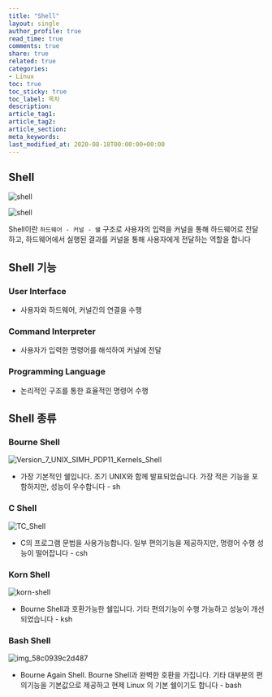 ```yaml
---
title: "Shell"
layout: single
author_profile: true
read_time: true
comments: true
share: true
related: true
categories:
- Linux
toc: true
toc_sticky: true
toc_label: 목차
description: 
article_tag1: 
article_tag2: 
article_section: 
meta_keywords: 
last_modified_at: 2020-08-18T00:00:00+00:00
---
```

## Shell

![shell](https://user-images.githubusercontent.com/51220344/90518677-0e5aba80-e1a2-11ea-95a6-01ed444de427.PNG)

![shell](https://user-images.githubusercontent.com/51220344/90519247-bff9eb80-e1a2-11ea-9166-8160c61ab6e0.PNG)

Shell이란 `하드웨어 - 커널 - 쉘` 구조로 사용자의 입력을 커널을 통해 하드웨어로 전달하고, 하드웨어에서 실행된 결과를 커널을 통해 사용자에게 전달하는 역할을 합니다

## Shell 기능

### User Interface

- 사용자와 하드웨어, 커널간의 연결을 수행

### Command Interpreter

- 사용자가 입력한 명령어를 해석하여 커널에 전달

### Programming Language

- 논리적인 구조를 통한 효율적인 명령어 수행

## Shell 종류

### Bourne Shell

![Version_7_UNIX_SIMH_PDP11_Kernels_Shell](https://user-images.githubusercontent.com/51220344/90519971-b45af480-e1a3-11ea-856c-e3cca9cd9b8a.png)


- 가장 기본적인 쉘입니다. 초기 UNIX와 함께 발표되었습니다. 가장 적은 기능을 포함하지만, 성능이 우수합니다 - sh

### C Shell

![TC_Shell](https://user-images.githubusercontent.com/51220344/90520069-d5234a00-e1a3-11ea-9f50-e957865d056d.png)

- C의 프로그램 문법을 사용가능합니다. 일부 편의기능을 제공하지만, 명령어 수행 성능이 떨어잡니다 - csh

### Korn Shell

![korn-shell](https://user-images.githubusercontent.com/51220344/90520188-00a63480-e1a4-11ea-94bc-0eceb9bbbac5.png)

-  Bourne Shell과 호환가능한 쉘입니다. 기타 편의기능이 수행 가능하고 성능이 개선되었습니다 - ksh

### Bash Shell

![img_58c0939c2d487](https://user-images.githubusercontent.com/51220344/90520295-22072080-e1a4-11ea-8c64-f3c555255690.png)

-  Bourne Again Shell. Bourne Shell과 완벽한 호환을 가집니다. 기타 대부분의 편의기능을 기본값으로 제공하고 현제 Linux 의 기본 쉘이기도 합니다 - bash
